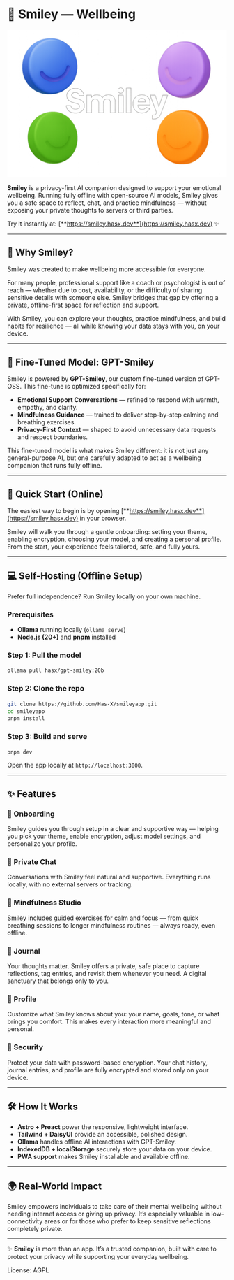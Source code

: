 # 🌟 Smiley — Wellbeing

![Smiley Banner](public/smileyback-min.png)

**Smiley** is a privacy-first AI companion designed to support your emotional wellbeing. Running fully offline with open-source AI models, Smiley gives you a safe space to reflect, chat, and practice mindfulness — without exposing your private thoughts to servers or third parties.

Try it instantly at: [**https://smiley.hasx.dev**](https://smiley.hasx.dev) ✨

---

## 🌱 Why Smiley?

Smiley was created to make wellbeing more accessible for everyone.

For many people, professional support like a coach or psychologist is out of reach — whether due to cost, availability, or the difficulty of sharing sensitive details with someone else. Smiley bridges that gap by offering a private, offline-first space for reflection and support.

With Smiley, you can explore your thoughts, practice mindfulness, and build habits for resilience — all while knowing your data stays with you, on your device.

---

## 🎯 Fine-Tuned Model: GPT-Smiley

Smiley is powered by **GPT-Smiley**, our custom fine-tuned version of GPT-OSS. This fine-tune is optimized specifically for:

* **Emotional Support Conversations** — refined to respond with warmth, empathy, and clarity.
* **Mindfulness Guidance** — trained to deliver step-by-step calming and breathing exercises.
* **Privacy-First Context** — shaped to avoid unnecessary data requests and respect boundaries.

This fine-tuned model is what makes Smiley different: it is not just any general-purpose AI, but one carefully adapted to act as a wellbeing companion that runs fully offline.

---

## 🚀 Quick Start (Online)

The easiest way to begin is by opening [**https://smiley.hasx.dev**](https://smiley.hasx.dev) in your browser.

Smiley will walk you through a gentle onboarding: setting your theme, enabling encryption, choosing your model, and creating a personal profile. From the start, your experience feels tailored, safe, and fully yours.

---

## 💻 Self-Hosting (Offline Setup)

Prefer full independence? Run Smiley locally on your own machine.

### Prerequisites

* **Ollama** running locally (`ollama serve`)
* **Node.js (20+)** and **pnpm** installed

### Step 1: Pull the model

```bash
ollama pull hasx/gpt-smiley:20b
```

### Step 2: Clone the repo

```bash
git clone https://github.com/Has-X/smileyapp.git
cd smileyapp
pnpm install
```

### Step 3: Build and serve

```bash
pnpm dev
```

Open the app locally at `http://localhost:3000`.

---

## ✨ Features

### 🚪 Onboarding

Smiley guides you through setup in a clear and supportive way — helping you pick your theme, enable encryption, adjust model settings, and personalize your profile.

### 💬 Private Chat

Conversations with Smiley feel natural and supportive. Everything runs locally, with no external servers or tracking.

### 🧘 Mindfulness Studio

Smiley includes guided exercises for calm and focus — from quick breathing sessions to longer mindfulness routines — always ready, even offline.

### 📖 Journal

Your thoughts matter. Smiley offers a private, safe place to capture reflections, tag entries, and revisit them whenever you need. A digital sanctuary that belongs only to you.

### 👤 Profile

Customize what Smiley knows about you: your name, goals, tone, or what brings you comfort. This makes every interaction more meaningful and personal.

### 🔐 Security

Protect your data with password-based encryption. Your chat history, journal entries, and profile are fully encrypted and stored only on your device.

---

## 🛠️ How It Works

* **Astro + Preact** power the responsive, lightweight interface.
* **Tailwind + DaisyUI** provide an accessible, polished design.
* **Ollama** handles offline AI interactions with GPT-Smiley.
* **IndexedDB + localStorage** securely store your data on your device.
* **PWA support** makes Smiley installable and available offline.

---

## 🌍 Real-World Impact

Smiley empowers individuals to take care of their mental wellbeing without needing internet access or giving up privacy. It’s especially valuable in low-connectivity areas or for those who prefer to keep sensitive reflections completely private.

---

✨ **Smiley** is more than an app. It’s a trusted companion, built with care to protect your privacy while supporting your everyday wellbeing.

License: AGPL